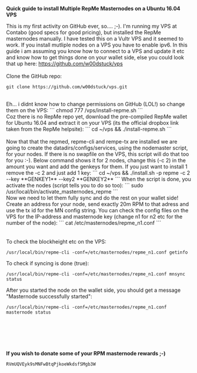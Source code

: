 
**Quick guide to install Multiple RepMe Masternodes on a Ubuntu 16.04 VPS**

This is my first activity on GitHub ever, so.... ;-). I'm running my VPS at Contabo (good specs for good pricing), but installed the RepMe masternodes manually. I have tested this on a Vultr VPS and it seemed to work. If you install mutliple nodes on a VPS you have to enable ipv6. In this guide i am assuming you know how to connect to a VPS and update it etc and know how to get things done on your wallet side, else you could look that up here: https://github.com/w00dstuck/vps
</br>
</br>
Clone the GitHub repo:
```
git clone https://github.com/w00dstuck/vps.git
```
</br>
Eh... i didnt know how to change permissions on GitHub (LOL!) so change them on the VPS:
```
chmod 777 /vps/install-repme.sh
```
</br>
Coz there is no RepMe repo yet, download the pre-compiled RepMe wallet for Ubuntu 16.04 and extract it on your VPS (its the official dropbox link taken from the RepMe helpsite):
```
cd ~/vps && ./install-repme.sh
```
</br>
</br>
Now that that the repmed, repme-cli and rempe-tx are installed we are going to create the datadirs/configs/services, using the nodemaster script, for your nodes. If there is no swapfile on the VPS, this script will do that too for you :-). 
Below command shows it for 2 nodes, change this (-c 2) in the amount you want and add the genkeys for them. If you just want to install 1 remove the -c 2 and just add 1 key:
```
cd ~/vps && ./install.sh -p repme -c 2 --key **GENKEY1** --key2 **GENKEY2**
```
When the script is done, you activate the nodes (script tells you to do so too):
```
sudo /usr/local/bin/activate_masternodes_repme
```
</br>
Now we need to let them fully sync and do the rest on your wallet side! Create an address for your node, send exactly 20m RPM to that adress and use the tx id for the MN config string. You can check the config files on the VPS for the IP-address and masternode key (change n1 for n2 etc for the number of the node):
```
cat /etc/masternodes/repme_n1.conf
```

</br>
</br>
</br>
To check the blockheight etc on the VPS:

```
/usr/local/bin/repme-cli -conf=/etc/masternodes/repme_n1.conf getinfo
```

To check if syncing is done (true):
```
/usr/local/bin/repme-cli -conf=/etc/masternodes/repme_n1.conf mnsync status
```

After you started the node on the wallet side, you should get a message "Masternode successfully started":
```
/usr/local/bin/repme-cli -conf=/etc/masternodes/repme_n1.conf masternode status
```
</br>
</br>
</br>
</br>

**If you wish to donate some of your RPM masternode rewards ;-)**
```
RVmUQVEyk9sMNFwBtqPjkoeWkdsfSMgb3W
```
